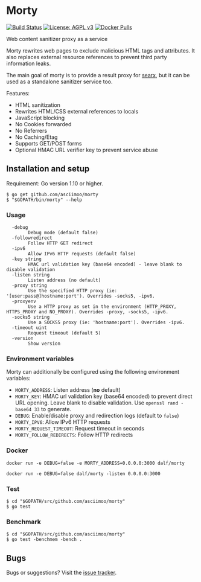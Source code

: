# Morty

[![Build Status](https://travis-ci.org/asciimoo/morty.svg)](https://travis-ci.org/asciimoo/morty)
[![License: AGPL v3](https://img.shields.io/badge/License-AGPL%20v3-blue.svg)](https://www.gnu.org/licenses/agpl-3.0)
[![Docker Pulls](https://img.shields.io/docker/pulls/dalf/morty)](https://hub.docker.com/r/dalf/morty)

Web content sanitizer proxy as a service

Morty rewrites web pages to exclude malicious HTML tags and attributes. It also replaces external resource references to
prevent third party information leaks.

The main goal of morty is to provide a result proxy for [searx](https://asciimoo.github.com/searx/), but it can be used
as a standalone sanitizer service too.

Features:

- HTML sanitization
- Rewrites HTML/CSS external references to locals
- JavaScript blocking
- No Cookies forwarded
- No Referrers
- No Caching/Etag
- Supports GET/POST forms
- Optional HMAC URL verifier key to prevent service abuse

## Installation and setup

Requirement: Go version 1.10 or higher.

```
$ go get github.com/asciimoo/morty
$ "$GOPATH/bin/morty" --help
```

### Usage

```
  -debug
        Debug mode (default false)
  -followredirect
        Follow HTTP GET redirect
  -ipv6
        Allow IPv6 HTTP requests (default false)
  -key string
        HMAC url validation key (base64 encoded) - leave blank to disable validation
  -listen string
        Listen address (no default)
  -proxy string
        Use the specified HTTP proxy (ie: '[user:pass@]hostname:port'). Overrides -socks5, -ipv6.
  -proxyenv
        Use a HTTP proxy as set in the environment (HTTP_PROXY, HTTPS_PROXY and NO_PROXY). Overrides -proxy, -socks5, -ipv6.
  -socks5 string
        Use a SOCKS5 proxy (ie: 'hostname:port'). Overrides -ipv6.
  -timeout uint
        Request timeout (default 5)
  -version
        Show version
```

### Environment variables

Morty can additionally be configured using the following environment variables:

- `MORTY_ADDRESS`: Listen address (**no** default)
- `MORTY_KEY`: HMAC url validation key (base64 encoded) to prevent direct URL opening. Leave blank to disable
  validation. Use `openssl rand -base64 33` to generate.
- `DEBUG`: Enable/disable proxy and redirection logs (default to `false`)
- `MORTY_IPV6`: Allow IPv6 HTTP requests
- `MORTY_REQUEST_TIMEOUT`: Request timeout in seconds
- `MORTY_FOLLOW_REDIRECTS`: Follow HTTP redirects

### Docker

```
docker run -e DEBUG=false -e MORTY_ADDRESS=0.0.0.0:3000 dalf/morty
```

```
docker run -e DEBUG=false dalf/morty -listen 0.0.0.0:3000
```

### Test

```
$ cd "$GOPATH/src/github.com/asciimoo/morty"
$ go test
```

### Benchmark

```
$ cd "$GOPATH/src/github.com/asciimoo/morty"
$ go test -benchmem -bench .
```

## Bugs

Bugs or suggestions? Visit the [issue tracker](https://github.com/asciimoo/morty/issues).
